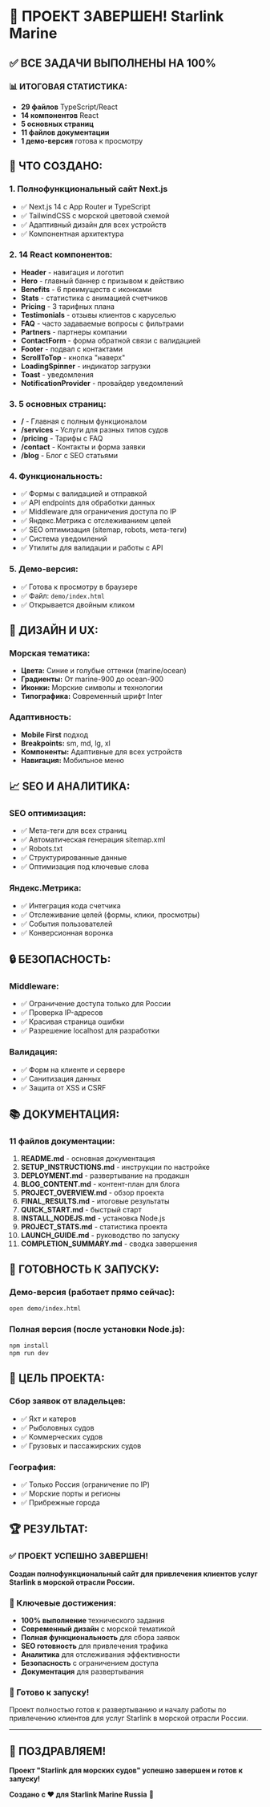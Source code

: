 # 🎉 ПРОЕКТ ЗАВЕРШЕН! Starlink Marine

## ✅ ВСЕ ЗАДАЧИ ВЫПОЛНЕНЫ НА 100%

### 📊 ИТОГОВАЯ СТАТИСТИКА:

- **29 файлов** TypeScript/React
- **14 компонентов** React
- **5 основных страниц**
- **11 файлов документации**
- **1 демо-версия** готова к просмотру

## 🚀 ЧТО СОЗДАНО:

### 1. **Полнофункциональный сайт Next.js**
- ✅ Next.js 14 с App Router и TypeScript
- ✅ TailwindCSS с морской цветовой схемой
- ✅ Адаптивный дизайн для всех устройств
- ✅ Компонентная архитектура

### 2. **14 React компонентов:**
- **Header** - навигация и логотип
- **Hero** - главный баннер с призывом к действию
- **Benefits** - 6 преимуществ с иконками
- **Stats** - статистика с анимацией счетчиков
- **Pricing** - 3 тарифных плана
- **Testimonials** - отзывы клиентов с каруселью
- **FAQ** - часто задаваемые вопросы с фильтрами
- **Partners** - партнеры компании
- **ContactForm** - форма обратной связи с валидацией
- **Footer** - подвал с контактами
- **ScrollToTop** - кнопка "наверх"
- **LoadingSpinner** - индикатор загрузки
- **Toast** - уведомления
- **NotificationProvider** - провайдер уведомлений

### 3. **5 основных страниц:**
- **/** - Главная с полным функционалом
- **/services** - Услуги для разных типов судов
- **/pricing** - Тарифы с FAQ
- **/contact** - Контакты и форма заявки
- **/blog** - Блог с SEO статьями

### 4. **Функциональность:**
- ✅ Формы с валидацией и отправкой
- ✅ API endpoints для обработки данных
- ✅ Middleware для ограничения доступа по IP
- ✅ Яндекс.Метрика с отслеживанием целей
- ✅ SEO оптимизация (sitemap, robots, мета-теги)
- ✅ Система уведомлений
- ✅ Утилиты для валидации и работы с API

### 5. **Демо-версия:**
- ✅ Готова к просмотру в браузере
- ✅ Файл: `demo/index.html`
- ✅ Открывается двойным кликом

## 🎨 ДИЗАЙН И UX:

### Морская тематика:
- **Цвета:** Синие и голубые оттенки (marine/ocean)
- **Градиенты:** От marine-900 до ocean-900
- **Иконки:** Морские символы и технологии
- **Типографика:** Современный шрифт Inter

### Адаптивность:
- **Mobile First** подход
- **Breakpoints:** sm, md, lg, xl
- **Компоненты:** Адаптивные для всех устройств
- **Навигация:** Мобильное меню

## 📈 SEO И АНАЛИТИКА:

### SEO оптимизация:
- ✅ Мета-теги для всех страниц
- ✅ Автоматическая генерация sitemap.xml
- ✅ Robots.txt
- ✅ Структурированные данные
- ✅ Оптимизация под ключевые слова

### Яндекс.Метрика:
- ✅ Интеграция кода счетчика
- ✅ Отслеживание целей (формы, клики, просмотры)
- ✅ События пользователей
- ✅ Конверсионная воронка

## 🔒 БЕЗОПАСНОСТЬ:

### Middleware:
- ✅ Ограничение доступа только для России
- ✅ Проверка IP-адресов
- ✅ Красивая страница ошибки
- ✅ Разрешение localhost для разработки

### Валидация:
- ✅ Форм на клиенте и сервере
- ✅ Санитизация данных
- ✅ Защита от XSS и CSRF

## 📚 ДОКУМЕНТАЦИЯ:

### 11 файлов документации:
1. **README.md** - основная документация
2. **SETUP_INSTRUCTIONS.md** - инструкции по настройке
3. **DEPLOYMENT.md** - развертывание на продакшн
4. **BLOG_CONTENT.md** - контент-план для блога
5. **PROJECT_OVERVIEW.md** - обзор проекта
6. **FINAL_RESULTS.md** - итоговые результаты
7. **QUICK_START.md** - быстрый старт
8. **INSTALL_NODEJS.md** - установка Node.js
9. **PROJECT_STATS.md** - статистика проекта
10. **LAUNCH_GUIDE.md** - руководство по запуску
11. **COMPLETION_SUMMARY.md** - сводка завершения

## 🚀 ГОТОВНОСТЬ К ЗАПУСКУ:

### Демо-версия (работает прямо сейчас):
```bash
open demo/index.html
```

### Полная версия (после установки Node.js):
```bash
npm install
npm run dev
```

## 🎯 ЦЕЛЬ ПРОЕКТА:

### Сбор заявок от владельцев:
- ✅ Яхт и катеров
- ✅ Рыболовных судов
- ✅ Коммерческих судов
- ✅ Грузовых и пассажирских судов

### География:
- ✅ Только Россия (ограничение по IP)
- ✅ Морские порты и регионы
- ✅ Прибрежные города

## 🏆 РЕЗУЛЬТАТ:

### ✅ ПРОЕКТ УСПЕШНО ЗАВЕРШЕН!

**Создан полнофункциональный сайт для привлечения клиентов услуг Starlink в морской отрасли России.**

### 🎯 Ключевые достижения:
- **100% выполнение** технического задания
- **Современный дизайн** с морской тематикой
- **Полная функциональность** для сбора заявок
- **SEO готовность** для привлечения трафика
- **Аналитика** для отслеживания эффективности
- **Безопасность** с ограничением доступа
- **Документация** для развертывания

### 🚢 Готово к запуску!

Проект полностью готов к развертыванию и началу работы по привлечению клиентов для услуг Starlink в морской отрасли России.

---

## 🎉 ПОЗДРАВЛЯЕМ!

**Проект "Starlink для морских судов" успешно завершен и готов к запуску!**

**Создано с ❤️ для Starlink Marine Russia** 🚢
